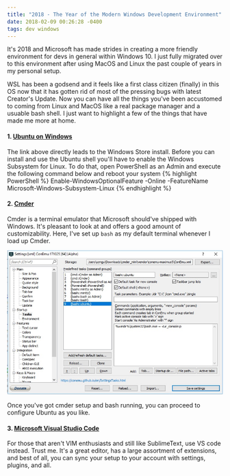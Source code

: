 ```yaml
---
title: "2018 - The Year of the Modern Windows Development Environment"
date: 2018-02-09 00:26:28 -0400
tags: dev windows
---
```

It's 2018 and Microsoft has made strides in creating a more friendly environment for devs in general within Windows 10.
I just fully migrated over to this environment after using MacOS and Linux the past couple of years in my personal
setup.

WSL has been a godsend and it feels like a first class citizen (finally) in this OS now that it has gotten rid of most
of the pressing bugs with latest Creator's Update. Now you can have all the things you've been accustomed to coming from
Linux and MacOS like a real package manager and a usuable bash shell. I just want to highlight a few of the things that
have made me more at home.

#### 1. [Ubuntu on Windows](https://www.microsoft.com/store/productId/9NBLGGH4MSV6)
The link above directly leads to the Windows Store install. Before you can install and use the Ubuntu shell you'll have
to enable the Windows Subsystem for Linux. To do that, open PowerShell as an Admin and execute the following command
below and reboot your system {% highlight PowerShell %} Enable-WindowsOptionalFeature -Online -FeatureName
Microsoft-Windows-Subsystem-Linux {% endhighlight %}

#### 2. [Cmder](http://cmder.net)
Cmder is a terminal emulator that Microsoft should've shipped with Windows. It's pleasant to look at and offers a good
amount of customizability. Here, I've set up `bash` as my default terminal whenever I load up Cmder.

![Cmder Setup](/assets/posts/2018-02-09-cmder.jpg "Cmder Setup")

Once you've got cmder setup and bash running, you can proceed to configure Ubuntu as you like. 

#### 3. [Microsoft Visual Studio Code](https://code.visualstudio.com/)
For those that aren't VIM enthusiasts and still like SublimeText, use VS code instead. Trust me. It's a great editor,
has a large assortment of extensions, and best of all, you can sync your setup to your account with settings, plugins,
and all.


